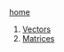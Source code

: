 ﻿

## <p align="right">
   [home](https://gaojiabit.github.io/)
 </p>

1. [Vectors](vector.md)
2. [Matrices](matrix.md)
